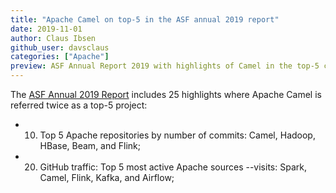 ```yaml
---
title: "Apache Camel on top-5 in the ASF annual 2019 report"
date: 2019-11-01
author: Claus Ibsen
github_user: davsclaus
categories: ["Apache"]
preview: ASF Annual Report 2019 with highlights of Camel in the top-5 category
---
```


The [ASF Annual 2019 Report](https://blogs.apache.org/foundation/entry/the-apache-software-foundation-announces55) includes 25 highlights where Apache Camel is referred twice as a top-5 project:

* 10. Top 5 Apache repositories by number of commits: Camel, Hadoop, HBase, Beam, and Flink;
* 20. GitHub traffic: Top 5 most active Apache sources --visits: Spark, Camel, Flink, Kafka, and Airflow;

